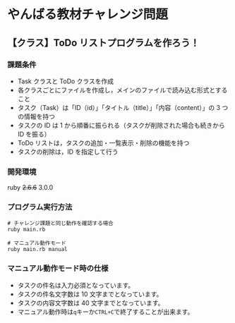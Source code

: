 # やんばる教材チャレンジ問題

## 【クラス】ToDo リストプログラムを作ろう！

### 課題条件

- Task クラスと ToDo クラスを作成
- 各クラスごとにファイルを作成し，メインのファイルで読み込む形式とすること
- タスク（Task）は「ID（id）」「タイトル（title）」「内容（content）」の 3 つの情報を持つ
- タスクの ID は 1 から順番に振られる（タスクが削除された場合も続きから ID を振る）
- ToDo リストは，タスクの追加・一覧表示・削除の機能を持つ
- タスクの削除は，ID を指定して行う

### 開発環境

ruby ~~2.6.6~~ 3.0.0

### プログラム実行方法

```
# チャレンジ課題と同じ動作を確認する場合
ruby main.rb

# マニュアル動作モード
ruby main.rb manual
```

### マニュアル動作モード時の仕様

- タスクの件名は入力必須となっています。
- タスクの件名文字数は 10 文字までとなっています。
- タスクの内容文字数は 40 文字までとなっています。
- マニュアル動作時は`q`キーか`CTRL+C`で終了することが出来ます。
